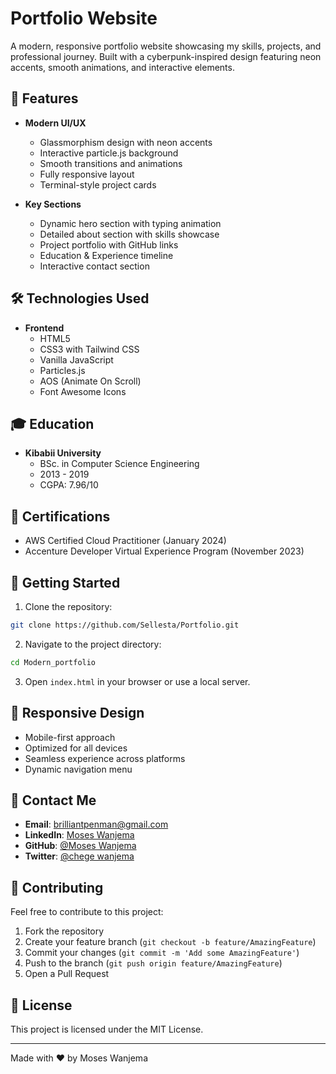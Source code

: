 # Portfolio Website

A modern, responsive portfolio website showcasing my skills, projects, and professional journey. Built with a cyberpunk-inspired design featuring neon accents, smooth animations, and interactive elements.

## 🌟 Features

- **Modern UI/UX**
  - Glassmorphism design with neon accents
  - Interactive particle.js background
  - Smooth transitions and animations
  - Fully responsive layout
  - Terminal-style project cards

- **Key Sections**
  - Dynamic hero section with typing animation
  - Detailed about section with skills showcase
  - Project portfolio with GitHub links
  - Education & Experience timeline
  - Interactive contact section

## 🛠️ Technologies Used

- **Frontend**
  - HTML5
  - CSS3 with Tailwind CSS
  - Vanilla JavaScript
  - Particles.js
  - AOS (Animate On Scroll)
  - Font Awesome Icons

## 🎓 Education

- **Kibabii University**
  - BSc. in Computer Science Engineering
  - 2013 - 2019
  - CGPA: 7.96/10

## 📜 Certifications

- AWS Certified Cloud Practitioner (January 2024)
- Accenture Developer Virtual Experience Program (November 2023)

## 🚀 Getting Started

1. Clone the repository:
```bash
git clone https://github.com/Sellesta/Portfolio.git
```

2. Navigate to the project directory:
```bash
cd Modern_portfolio
```

3. Open `index.html` in your browser or use a local server.

## 📱 Responsive Design

- Mobile-first approach
- Optimized for all devices
- Seamless experience across platforms
- Dynamic navigation menu

## 👤 Contact Me

- **Email**: brilliantpenman@gmail.com
- **LinkedIn**: [Moses Wanjema](https://www.linkedin.com/in/moses-wanjema-a43253133/)
- **GitHub**: [@Moses Wanjema](https://github.com/Sellesta)
- **Twitter**: [@chege wanjema](https://x.com/chege_wanjema)

## 🤝 Contributing

Feel free to contribute to this project:

1. Fork the repository
2. Create your feature branch (`git checkout -b feature/AmazingFeature`)
3. Commit your changes (`git commit -m 'Add some AmazingFeature'`)
4. Push to the branch (`git push origin feature/AmazingFeature`)
5. Open a Pull Request

## 📄 License

This project is licensed under the MIT License.

---
Made with ❤️ by Moses Wanjema
